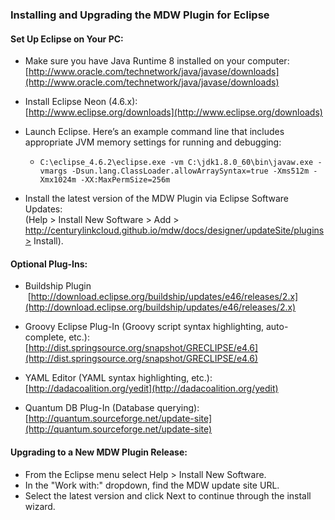### Installing and Upgrading the MDW Plugin for Eclipse

#### Set Up Eclipse on Your PC:
- Make sure you have Java Runtime 8 installed on your computer:                                                           
  [http://www.oracle.com/technetwork/java/javase/downloads](http://www.oracle.com/technetwork/java/javase/downloads)
  
- Install Eclipse Neon (4.6.x):                                                                                                         
  [http://www.eclipse.org/downloads](http://www.eclipse.org/downloads)
   
- Launch Eclipse.  Here’s an example command line that includes appropriate JVM memory settings for running and debugging:              
    - `C:\eclipse_4.6.2\eclipse.exe -vm C:\jdk1.8.0_60\bin\javaw.exe -vmargs -Dsun.lang.ClassLoader.allowArraySyntax=true -Xms512m -Xmx1024m -XX:MaxPermSize=256m`
- Install the latest version of the MDW Plugin via Eclipse Software Updates:                                                            
 (Help > Install New Software > Add > http://centurylinkcloud.github.io/mdw/docs/designer/updateSite/plugins> Install).
 
#### Optional Plug-Ins: 
- Buildship Plugin
  [http://download.eclipse.org/buildship/updates/e46/releases/2.x](http://download.eclipse.org/buildship/updates/e46/releases/2.x)
  
- Groovy Eclipse Plug-In (Groovy script syntax highlighting, auto-complete, etc.):
   [http://dist.springsource.org/snapshot/GRECLIPSE/e4.6](http://dist.springsource.org/snapshot/GRECLIPSE/e4.6)

- YAML Editor (YAML syntax highlighting, etc.):                                                                                         
   [http://dadacoalition.org/yedit](http://dadacoalition.org/yedit)
  
- Quantum DB Plug-In (Database querying):                                                                                               
   [http://quantum.sourceforge.net/update-site](http://quantum.sourceforge.net/update-site)

#### Upgrading to a New MDW Plugin Release:
- From the Eclipse menu select Help > Install New Software.
- In the "Work with:" dropdown, find the MDW update site URL.
- Select the latest version and click Next to continue through the install wizard.
